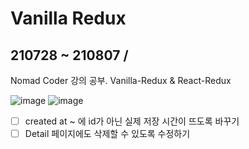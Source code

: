 
# Vanilla Redux
## 210728 ~ 210807 /

Nomad Coder 강의 공부. 
Vanilla-Redux & React-Redux

![image](https://user-images.githubusercontent.com/46706905/128596226-de3bcca4-6808-45d9-b11a-36e35494b350.png)
![image](https://user-images.githubusercontent.com/46706905/128596241-33ce4001-260e-4c90-b113-668cf30ae893.png)

- [ ] created at ~ 에 id가 아닌 실제 저장 시간이 뜨도록 바꾸기
- [ ] Detail 페이지에도 삭제할 수 있도록 수정하기
